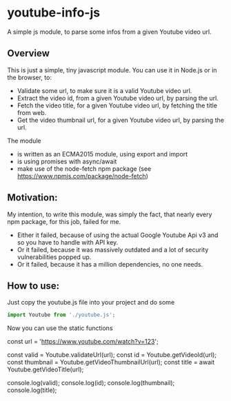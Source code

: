 # youtube-info-js
A simple js module, to parse some infos from a given Youtube video url.

## Overview
This is just a simple, tiny javascript module. You can use it in Node.js or in the browser, to:
- Validate some url, to make sure it is a valid Youtube video url.
- Extract the video id, from a given Youtube video url, by parsing the url.
- Fetch the video title, for a given Youtube video url, by fetching the title from web.
- Get the video thumbnail url, for a given Youtube video url, by parsing the url.

The module
- is written as an ECMA2015 module, using export and import
- is using promises with async/await
- make use of the node-fetch npm package (see https://www.npmjs.com/package/node-fetch)

## Motivation:
My intention, to write this module, was simply the fact, that nearly every npm package, for this job, failed for me.
- Either it failed, because of using the actual Google Youtube Api v3 and so you have to handle with API key.
- Or it failed, because it was massively outdated and a lot of security vulnerabilities popped up.
- Or it failed, because it has a million dependencies, no one needs.

## How to use:
Just copy the youtube.js file into your project and do some
```javascript
import Youtube from './youtube.js';
```
Now you can use the static functions 

const url = 'https://www.youtube.com/watch?v=123';

const valid = Youtube.validateUrl(url);
const id = Youtube.getVideoId(url);
const thumbnail = Youtube.getVideoThumbnailUrl(url);
const title = await Youtube.getVideoTitle(url);

console.log(valid);
console.log(id);
console.log(thumbnail);
console.log(title);

```
